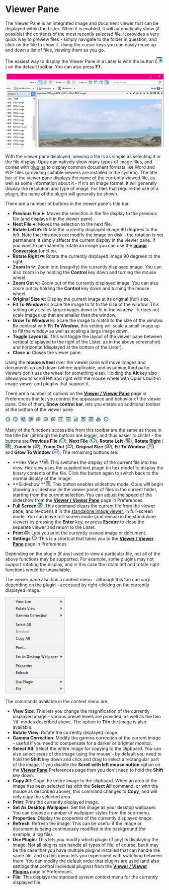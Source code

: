 # Viewer Pane

The Viewer Pane is an integrated image and document viewer that can be displayed within the Lister. When it is enabled, it will automatically show (if possible) the contents of the most recently selected file. It provides a very quick way to preview files - simply navigate to the folder in question, and click on the file to show it. Using the cursor keys you can easily move up and down a list of files, viewing them as you go.

The easiest way to display the Viewer Pane in a Lister is with the button (![](/Manual/images/media/viewer_button.png)) on the default toolbar. You can also press **F7**.

![](/Manual/images/media/viewer_pane.jpg)

With the viewer pane displayed, viewing a file is as simple as selecting it in the file display. Opus can natively show many types of image files, and comes with [plugins](/Manual/preferences/preferences_categories/viewer/viewer_plugins.md) to display common document formats like Word and PDF files (providing suitable viewers are installed in the system). The title bar of the viewer pane displays the name of the currently viewed file, as well as some information about it - if it's an image format, it will generally display the resolution and type of image. For files that require the use of a plugin, the name of the plugin will generally be shown.

There are a number of buttons in the viewer pane's title bar:

- **Previous File** ![](/Manual/images/media/viewer_pane_-_prev.png): Moves the selection in the file display to the previous file (and displays it in the viewer pane).
- **Next File** ![](/Manual/images/media/viewer_pane_-_next.png): Moves the selection to the next file.
- **Rotate Left** ![](/Manual/images/media/viewer_pane_-_rotate_left.png): Rotate the currently displayed image 90 degrees to the left. Note that this does not modify the image on disk - the rotation is not permanent, it simply affects the current display in the viewer pane. If you want to permanently rotate an image you can use the **[Image Conversion](/Manual/additional_functionality/image_conversion/RAEDME.md)** function.
- **Rotate Right** ![](/Manual/images/media/viewer_pane_-_rotate_right.png): Rotate the currently displayed image 90 degrees to the right.
- **Zoom In** ![](/Manual/images/media/viewer_pane_-_zoom_in.png): Zoom into (magnify) the currently displayed image. You can also zoom in by holding the **Control** key down and turning the mouse wheel.
- **Zoom Out** ![](/Manual/images/media/viewer_pane_-_zoom_out.png): Zoom out of the currently displayed image. You can also zoom out by holding the **Control** key down and turning the mouse wheel.
- **Original Size** ![](/Manual/images/media/viewer_pane_-_zoom_reset.png): Display the current image at its original (full) size.
- **Fit To Window** ![](/Manual/images/media/viewer_pane_-_fit_to_page.png): Scale the image to fit to the size of the window. This setting only scales large images down to fit in the window - it does not scale images up that are smaller than the window.
- **Grow To Window** ![](/Manual/images/media/viewer_pane_-_grow_to_page.png): Scale the image to match to the size of the window. By contrast with **Fit To Window**, this setting will scale a small image up to fill the window as well as scaling a large image down.
- **Toggle Layout** ![](/Manual/images/media/viewer_pane_-_layout.png): This will toggle the layout of the viewer pane between vertical (displayed to the right of the Lister, as in the above screenshot) and horizontal (displayed at the bottom of the Lister).
- **Close** ![](/Manual/images/media/viewer_pane_-_close.png): Closes the viewer pane.

Using the **mouse wheel** over the viewer pane will move images and documents up and down (where applicable, and assuming third party viewers don't use the wheel for something else). Holding the **Alt** key also allows you to scroll left and right with the mouse wheel with Opus's built-in image viewer and plugins that support it.

There are a number of options on the **[Viewer / Viewer Pane](/Manual/preferences/preferences_categories/viewer/viewer_pane.md)** page in Preferences that let you control the appearance and behavior of the viewer pane. One of them, **Show control bar**, lets you enable an additional toolbar at the bottom of the viewer pane.

![](/Manual/images/media/viewer_pane_-_control_bar.png) 

  
Many of the functions accessible from this toolbar are the same as those in the title bar (although the buttons are bigger, and thus easier to click!) - the buttons are **Previous File** (![](/Manual/images/media/viewer_control_-_prev.png)), **Next File** (![](/Manual/images/media/viewer_control_-_next.png)), **Rotate Left** (![](/Manual/images/media/viewer_control_-_rotate_left.png)), **Rotate Right** (![](/Manual/images/media/viewer_control_-_rotate_right.png)), **Zoom In** (![](/Manual/images/media/viewer_control_-_zoom_in.png)), **Zoom Out** (![](/Manual/images/media/viewer_control_-_zoom_out.png)), **Original Size** (![](/Manual/images/media/viewer_control_-_original_size.png)), **Fit To Window** (![](/Manual/images/media/viewer_control_-_fit_to_page.png)) and **Grow To Window** (![](/Manual/images/media/viewer_control_-_grow_to_page.png)). The remaining buttons are:

- **Hex View **![](/Manual/images/media/viewer_control_-_hex_view.png): This switches the display of the current file into hex view. Hex view uses the supplied text plugin (in hex mode) to display the binary contents of the file. Click the button again to switch back to the normal display of the image.
- **Slideshow **![](/Manual/images/media/viewer_control_-_slideshow.png): This button enables slideshow mode. Opus will begin showing a slideshow (in the viewer pane) of files in the current folder, starting from the current selection. You can adjust the speed of the slideshow from the **[Viewer / Viewer Pane](/Manual/preferences/preferences_categories/viewer/viewer_pane.md)** page in Preferences.
- **Full Screen** ![](/Manual/images/media/viewer_control_-_fullscreen.png): This command clears the current file from the viewer pane, and re-opens it in the [standalone image viewer](/Manual/additional_functionality/viewing_images/RAEDME.md), in full-screen mode. You can leave full-screen mode (and remain in the standalone viewer) by pressing the **Enter** key, or press **Escape** to close the separate viewer and return to the Lister.
- **Print** ![](/Manual/images/media/viewer_control_-_printer.png): Lets you print the currently viewed image or document.
- **Settings** ![](/Manual/images/media/viewer_control_-_settings.png): This is a shortcut that takes you to the **[Viewer / Viewer Pane](/Manual/preferences/preferences_categories/viewer/viewer_pane.md)** page in Preferences.

Depending on the plugin (if any) used to view a particular file, not all of the above functions may be supported. For example, some plugins may not support rotating the display, and in this case the rotate left and rotate right functions would be unavailable.

The viewer pane also has a context menu - although this too can vary depending on the plugin - accessed by right-clicking on the currently displayed image.

![](/Manual/images/media/viewer_pane_context_menu.png) 

The commands available in the context menu are:

- **View Size**: This lets you change the magnification of the currently displayed image - various preset levels are provided, as well as the two 'fit' modes described above. The option to **Tile** the image is also available.
- **Rotate View**: Rotate the currently displayed image.
- **Gamma Correction**: Modify the gamma correction of the current image - useful if you need to compensate for a darker or brighter monitor.
- **Select All**: Select the entire image for copying to the clipboard. You can also select areas of the image using the mouse - by default you need to hold the **Shift** key down and click and drag to select a rectangular part of the image. If you disable the **Scroll with left mouse button** option on the **[Viewer Pane](/Manual/preferences/preferences_categories/viewer/viewer_pane.md)** Preferences page then you don't need to hold the **Shift** key down.
- **Copy All**: Copy the entire image to the clipboard. When an area of the image has been selected (as with the **Select All** command, or with the mouse as described above), this command changes to **Copy**, and will only copy the selected area.
- **Print**: Print the currently displayed image.
- **Set As Desktop Wallpaper**: Set the image as your desktop wallpaper. You can choose a number of wallpaper styles from the sub-menu.
- **Properties**: Display the properties of the currently displayed image.
- **Refresh**: Refresh the image. This can be useful if the image or document is being continuously modified in the background (for example, a log file).
- **Use Plugin**: This lets you modify which plugin (if any) is displaying the image. Not all plugins can handle all types of file, of course, but it may be the case that you have multiple plugins installed that can handle the same file, and so this menu lets you experiment with switching between them. You can modify the default order that plugins are used (and also settings that control individual plugins) from the **[Viewer / Viewer Plugins](/Manual/preferences/preferences_categories/viewer/viewer_plugins.md)** page in Preferences.
- **File**: This displays the standard system context menu for the currently displayed file.

 
